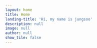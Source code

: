 ```yaml
---
layout: home
title: Home
landing-title: 'Hi, my name is jungsoo'
description: null
image: null
author: null
show_tile: false
---
```

